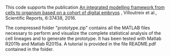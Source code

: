 This code supports the publication [An integrated modelling framework from cells to organism based on a cohort of digital embryos](http://www.nature.com/articles/srep37438) , Villoutreix et al., Scientific Reports, 6:37438, 2016.


The compressed folder "prototype.zip" contains all the MATLAB files necessary to perform and visualize the complete statistical analysis of the cell lineages and to generate the prototype. It has been tested with Matlab R2011b and Matlab R2015a. A tutorial is provided in the file README.pdf contained in the folder.

